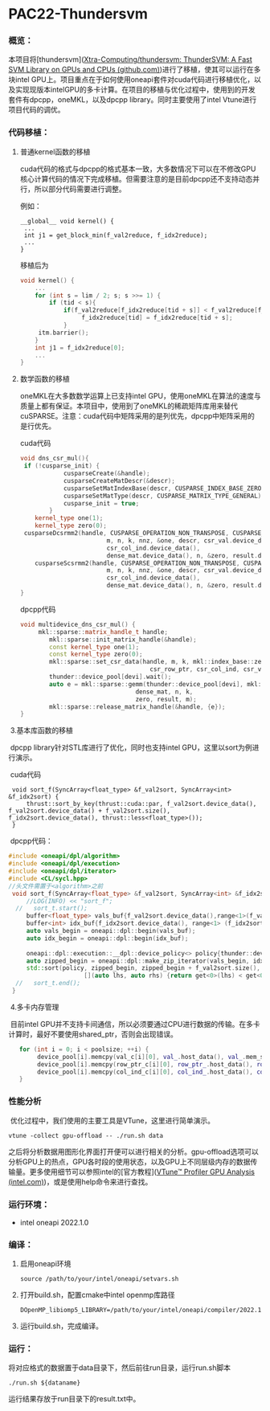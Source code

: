 # PAC22-Thundersvm 

### 概览：

本项目将[thundersvm]([Xtra-Computing/thundersvm: ThunderSVM: A Fast SVM Library on GPUs and CPUs (github.com)](https://github.com/Xtra-Computing/thundersvm))进行了移植，使其可以运行在多块intel GPU上。项目重点在于如何使用oneapi套件对cuda代码进行移植优化，以及实现现版本intelGPU的多卡计算。在项目的移植与优化过程中，使用到的开发套件有dpcpp，oneMKL，以及dpcpp library。同时主要使用了intel Vtune进行项目代码的调优。

### 代码移植：

1. 普通kernel函数的移植

   cuda代码的格式与dpcpp的格式基本一致，大多数情况下可以在不修改GPU核心计算代码的情况下完成移植。但需要注意的是目前dpcpp还不支持动态并行，所以部分代码需要进行调整。

   例如：

   ```cuda
   __global__ void kernel() {
   	...
   	int j1 = get_block_min(f_val2reduce, f_idx2reduce);
   	...
   }
   ```

   移植后为

   ```c++
   void kernel() {
       ...
       for (int s = lim / 2; s; s >>= 1) {
           if (tid < s){
               if(f_val2reduce[f_idx2reduce[tid + s]] < f_val2reduce[f_idx2reduce[tid]])
                    f_idx2reduce[tid] = f_idx2reduce[tid + s];
               } 
       	itm.barrier();
       }
       int j1 = f_idx2reduce[0];
       ...
   }
   ```

2. 数学函数的移植

   oneMKL在大多数数学运算上已支持intel GPU，使用oneMKL在算法的速度与质量上都有保证。本项目中，使用到了oneMKL的稀疏矩阵库用来替代cuSPARSE。注意：cuda代码中矩阵采用的是列优先，dpcpp中矩阵采用的是行优先。

   cuda代码

   ```cpp
   void dns_csr_mul(){        
   	if (!cusparse_init) {
               cusparseCreate(&handle);
               cusparseCreateMatDescr(&descr);
               cusparseSetMatIndexBase(descr, CUSPARSE_INDEX_BASE_ZERO);
               cusparseSetMatType(descr, CUSPARSE_MATRIX_TYPE_GENERAL);
               cusparse_init = true;
           }
       kernel_type one(1);
       kernel_type zero(0);
   	cusparseDcsrmm2(handle, CUSPARSE_OPERATION_NON_TRANSPOSE, CUSPARSE_OPERATION_TRANSPOSE,
                           m, n, k, nnz, &one, descr, csr_val.device_data(), csr_row_ptr.device_data(),
                           csr_col_ind.device_data(),
                           dense_mat.device_data(), n, &zero, result.device_data(), m);
       cusparseScsrmm2(handle, CUSPARSE_OPERATION_NON_TRANSPOSE, CUSPARSE_OPERATION_TRANSPOSE,
                           m, n, k, nnz, &one, descr, csr_val.device_data(), csr_row_ptr.device_data(),
                           csr_col_ind.device_data(),
                           dense_mat.device_data(), n, &zero, result.device_data(), m);
   }
   ```

   dpcpp代码

   ```cpp
   void multidevice_dns_csr_mul() {
   		mkl::sparse::matrix_handle_t handle;
           mkl::sparse::init_matrix_handle(&handle);    
           const kernel_type one(1);
           const kernel_type zero(0);
           mkl::sparse::set_csr_data(handle, m, k, mkl::index_base::zero,
                                       csr_row_ptr, csr_col_ind, csr_val);
           thunder::device_pool[devi].wait();
           auto e = mkl::sparse::gemm(thunder::device_pool[devi], mkl::layout::col_major, mkl::transpose::nontrans, mkl::transpose::nontrans, one, handle, 
                                   dense_mat, n, k, 
                                   zero, result, m);
           mkl::sparse::release_matrix_handle(&handle, {e});
   }
   ```

​	3.基本库函数的移植

​		dpcpp library针对STL库进行了优化，同时也支持intel GPU，这里以sort为例进行演示。

​		cuda代码

```
 void sort_f(SyncArray<float_type> &f_val2sort, SyncArray<int> &f_idx2sort) {
     thrust::sort_by_key(thrust::cuda::par, f_val2sort.device_data(), f_val2sort.device_data() + f_val2sort.size(), f_idx2sort.device_data(), thrust::less<float_type>());
 }
```

​		dpcpp代码：

   ```cpp
#include <oneapi/dpl/algorithm>
#include <oneapi/dpl/execution>
#include <oneapi/dpl/iterator>
#include <CL/sycl.hpp>
//头文件需置于<algorithm>之前
    void sort_f(SyncArray<float_type> &f_val2sort, SyncArray<int> &f_idx2sort) {
        //LOG(INFO) << "sort_f";
     //   sort_t.start();
        buffer<float_type> vals_buf{f_val2sort.device_data(),range<1>(f_val2sort.size())};
        buffer<int> idx_buf{f_idx2sort.device_data(), range<1> (f_idx2sort.size())};
        auto vals_begin = oneapi::dpl::begin(vals_buf);
        auto idx_begin = oneapi::dpl::begin(idx_buf);
        
        oneapi::dpl::execution::__dpl::device_policy<> policy{thunder::device_pool[0]};
        auto zipped_begin = oneapi::dpl::make_zip_iterator(vals_begin, idx_begin);
        std::sort(policy, zipped_begin, zipped_begin + f_val2sort.size(),
                        [](auto lhs, auto rhs) {return get<0>(lhs) < get<0>(rhs); });
     //   sort_t.end();
    }
   ```

​		4.多卡内存管理

​		目前intel GPU并不支持卡间通信，所以必须要通过CPU进行数据的传输。在多卡计算时，最好不要使用shared_ptr，否则会出现错误。

```cpp
   for (int i = 0; i < poolsize; ++i) {
      	device_pool[i].memcpy(val_c[i][0], val_.host_data(), val_.mem_size());
        device_pool[i].memcpy(row_ptr_c[i][0], row_ptr_.host_data(), row_ptr_.mem_size());
        device_pool[i].memcpy(col_ind_c[i][0], col_ind_.host_data(), col_ind_.mem_size());
   }
```

### 性能分析

​		优化过程中，我们使用的主要工具是VTune，这里进行简单演示。

```
vtune -collect gpu-offload -- ./run.sh data
```

​		之后将分析数据用图形化界面打开便可以进行相关的分析。gpu-offload选项可以分析GPU上的热点，GPU各时段的使用状态，以及GPU上不同层级内存的数据传输量。更多使用细节可以参照intel的[官方教程]([VTune™ Profiler GPU Analysis (intel.com)](https://www.intel.com/content/www/us/en/develop/documentation/oneapi-gpu-optimization-guide/top/tools/vtune.html))，或是使用help命令来进行查找。

### 运行环境：

*  intel oneapi 2022.1.0

### 编译：

1. 启用oneapi环境

   ```shell
   source /path/to/your/intel/oneapi/setvars.sh
   ```
2. 打开build.sh，配置cmake中intel openmp库路径
   ```shell
   DOpenMP_libiomp5_LIBRARY=/path/to/your/intel/oneapi/compiler/2022.1.0/linux/compiler/lib/intel64_lin/libiomp5.so
   ```

3. 运行build.sh，完成编译。

### 运行：

将对应格式的数据置于data目录下，然后前往run目录，运行run.sh脚本

```shell
./run.sh ${dataname}
```

运行结果存放于run目录下的result.txt中。
